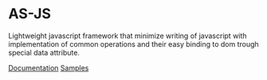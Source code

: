 AS-JS
=====

Lightweight javascript framework that minimize writing of javascript with implementation of common operations and
their easy binding to dom trough special data attribute.

[Documentation](doc/index.md)
[Samples](samples)

